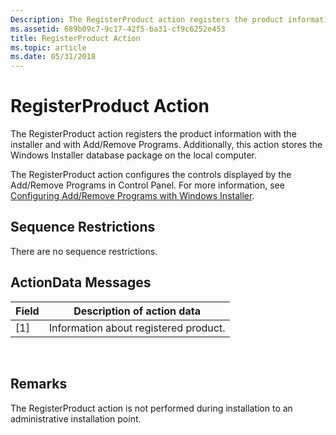 ```yaml
---
Description: The RegisterProduct action registers the product information with the installer and with Add/Remove Programs. Additionally, this action stores the Windows Installer database package on the local computer.
ms.assetid: 689b09c7-9c17-42f5-ba31-cf9c6252e453
title: RegisterProduct Action
ms.topic: article
ms.date: 05/31/2018
---
```


# RegisterProduct Action

The RegisterProduct action registers the product information with the installer and with Add/Remove Programs. Additionally, this action stores the Windows Installer database package on the local computer.

The RegisterProduct action configures the controls displayed by the Add/Remove Programs in Control Panel. For more information, see [Configuring Add/Remove Programs with Windows Installer](configuring-add-remove-programs-with-windows-installer.md).

## Sequence Restrictions

There are no sequence restrictions.

## ActionData Messages



| Field | Description of action data            |
|-------|---------------------------------------|
| \[1\] | Information about registered product. |



 

## Remarks

The RegisterProduct action is not performed during installation to an administrative installation point.

 

 



